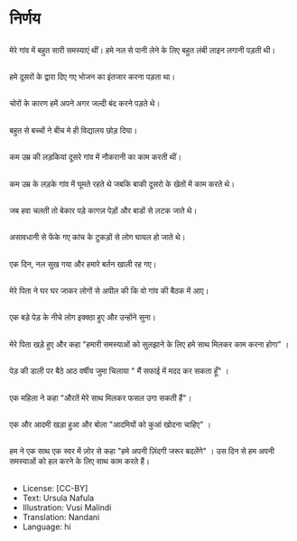 # निर्णय

##
मेरे गांव में बहुत सारी समस्याएं थीं। हमे नल से पानी लेने के लिए बहुत लंबी लाइन लगानी पड़ती थी।

##
हमे दूसरों के द्वारा दिए गए भोजन का इंतजार करना पड़ता था।

##
चोरों के कारण हमें अपने अगर जल्दी बंद करने पड़ते थे।

##
बहुत से बच्चों ने बीच मे ही विद्यालय छोड़ दिया।

##
कम उम्र की लड़कियां दूसरे गांव में नौकरानी का काम करती थीं।

##
कम उम्र के लड़के गांव में घूमते रहते थे जबकि बाकी दूसरो के खेतों में काम करते थे।

##
जब हवा चलती तो बेकार पड़े कागज़ पेड़ों और बाडों से लटक जाते थे।

##
असावधानी से फेंके गए कांच के टुकड़ों से लोग घायल हो जाते थे।

##
एक दिन, नल सुख गया और हमारे बर्तन खाली रह गए।

##
मेरे पिता ने घर घर जाकर लोगों से अपील की कि वो गांव की बैठक में आए।

##
एक बड़े पेड़ के नीचे लोग इक्क्ठा हुए और उन्होंने सुना।

##
मेरे पिता खड़े हुए और कहा "हमारी समस्याओं को सुलझाने के लिए हमे साथ मिलकर काम करना होगा" ।

##
पेड़ की डाली पर बैठे आठ वर्षीय जुमा चिलाया " मैं सफाई में मदद कर सकता हूँ" ।

##
एक महिला ने कहा "औरतें मेरे साथ मिलकर फसल उगा सकती हैं"।

##
एक और आदमी खड़ा हुआ और बोला "आदमियों को कुआं खोदना चाहिए" ।

##
हम ने एक साथ एक स्वर में ज़ोर से कहा "हमे अपनी ज़िंदगी जरूर बदलेंगे" । उस दिन से हम अपनी समस्याओं को हल करने के लिए साथ काम करते हैं।

##
* License: [CC-BY]
* Text: Ursula Nafula
* Illustration: Vusi Malindi
* Translation: Nandani
* Language: hi
